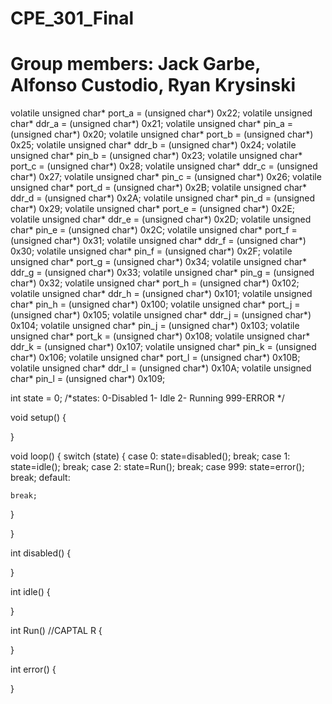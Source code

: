 # CPE_301_Final
# Group members: Jack Garbe, Alfonso Custodio, Ryan Krysinski

volatile unsigned char* port_a = (unsigned char*) 0x22; 
volatile unsigned char* ddr_a = (unsigned char*)  0x21; 
volatile unsigned char* pin_a = (unsigned char*)  0x20; 
volatile unsigned char* port_b = (unsigned char*) 0x25; 
volatile unsigned char* ddr_b = (unsigned char*)  0x24; 
volatile unsigned char* pin_b = (unsigned char*)  0x23; 
volatile unsigned char* port_c = (unsigned char*) 0x28; 
volatile unsigned char* ddr_c = (unsigned char*)  0x27; 
volatile unsigned char* pin_c = (unsigned char*)  0x26; 
volatile unsigned char* port_d = (unsigned char*) 0x2B; 
volatile unsigned char* ddr_d = (unsigned char*)  0x2A; 
volatile unsigned char* pin_d = (unsigned char*)  0x29; 
volatile unsigned char* port_e = (unsigned char*) 0x2E; 
volatile unsigned char* ddr_e = (unsigned char*)  0x2D; 
volatile unsigned char* pin_e = (unsigned char*)  0x2C; 
volatile unsigned char* port_f = (unsigned char*) 0x31; 
volatile unsigned char* ddr_f = (unsigned char*)  0x30; 
volatile unsigned char* pin_f = (unsigned char*)  0x2F; 
volatile unsigned char* port_g = (unsigned char*) 0x34; 
volatile unsigned char* ddr_g = (unsigned char*)  0x33; 
volatile unsigned char* pin_g = (unsigned char*)  0x32; 
volatile unsigned char* port_h = (unsigned char*) 0x102; 
volatile unsigned char* ddr_h = (unsigned char*)  0x101; 
volatile unsigned char* pin_h = (unsigned char*)  0x100; 
volatile unsigned char* port_j = (unsigned char*) 0x105; 
volatile unsigned char* ddr_j = (unsigned char*)  0x104; 
volatile unsigned char* pin_j = (unsigned char*)  0x103; 
volatile unsigned char* port_k = (unsigned char*) 0x108; 
volatile unsigned char* ddr_k = (unsigned char*)  0x107; 
volatile unsigned char* pin_k = (unsigned char*)  0x106; 
volatile unsigned char* port_l = (unsigned char*) 0x10B; 
volatile unsigned char* ddr_l = (unsigned char*)  0x10A; 
volatile unsigned char* pin_l = (unsigned char*)  0x109; 

int state = 0;
/*states:
0-Disabled
1- Idle
2- Running
999-ERROR
*/

void setup() 
{

}

void loop() 
{
  switch (state)
  {
    case 0:
      state=disabled();
      break;
    case 1:
      state=idle();
      break;
    case 2:
      state=Run();
      break;
    case 999:
      state=error();
      break;
    default:
    
    break;
  }

}

int disabled()
{

}

int idle()
{
  
}

int Run() //CAPTAL R
{
  
}

int error() 
{
  
}
